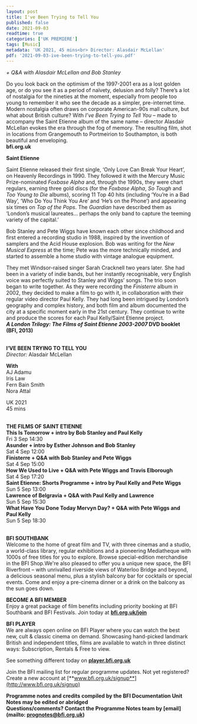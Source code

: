 ```yaml
---
layout: post
title: I've Been Trying to Tell You
published: false
date: 2021-09-03
readtime: true
categories: ['UK PREMIERE']
tags: [Music]
metadata: 'UK 2021, 45 mins<br> Director: Alasdair McLellan'
pdf: '2021-09-03-ive-been-trying-to-tell-you.pdf'
---
```


_+ Q&A with Alasdair McLellan and Bob Stanley_

Do you look back on the optimism of the 1997-2001 era as a lost golden age, or do you see it as a period of naïvety, delusion and folly? There’s a lot of nostalgia for the nineties at the moment, especially from people too young to remember it who see the decade as a simpler, pre-internet time. Modern nostalgia often draws on corporate American-90s mall culture, but what about British culture? With _I’ve Been Trying to Tell You_ – made to accompany the Saint Etienne album of the same name – director Alasdair McLellan evokes the era through the fog of memory. The resulting film, shot in locations from Grangemouth to Portmeirion to Southampton, is both beautiful and enveloping.  
**bfi.org.uk**

**Saint Etienne**

Saint Etienne released their first single, ‘Only Love Can Break Your Heart’, on Heavenly Recordings in 1990. They followed it with the Mercury Music Prize-nominated _Foxbase Alpha_ and, through the 1990s, they were chart regulars, earning three gold discs (for the _Foxbase Alpha_, _So Tough_ and _Too Young to Die_ albums), scoring 11 Top 40 hits (including ‘You’re in a Bad Way’, ‘Who Do You Think You Are’ and ‘He’s on the Phone’) and appearing six times on  _Top of the Pops_. The _Guardian_ have described them as ‘London’s musical laureates… perhaps the only band to capture the teeming variety of  the capital.’

Bob Stanley and Pete Wiggs have known each other since childhood and first entered a recording studio in 1988, inspired by the invention of samplers and the Acid House explosion. Bob was writing for the _New Musical Express_ at the time; Pete was the more technically minded, and started to assemble a home studio with vintage analogue equipment.

They met Windsor-raised singer Sarah Cracknell two years later. She had been in a variety of indie bands, but her instantly recognisable, very English voice was perfectly suited to Stanley and Wiggs’ songs. The trio soon began to write together. As they were recording the _Finisterre_ album in 2002, they decided to make a film to go with it, in collaboration with their regular video director  Paul Kelly. They had long been intrigued by London’s geography and complex history, and both film and album documented the city at a specific moment early in the 21st century. They continue to write and produce the scores for each Paul Kelly/Saint Etienne project.  
**_A London Trilogy: The Films of Saint Etienne 2003-2007_ DVD booklet (BFI, 2013)**
<br><br>


**I’VE BEEN TRYING TO TELL YOU**  
_Director:_ Alasdair McLellan

**With**  
AJ Adamu  
Iris Law  
Fern Bain Smith  
Nora Attal

UK 2021  
45 mins
<br><br>


**THE FILMS OF SAINT ETIENNE**<br>
**This Is Tomorrow + intro by Bob Stanley and Paul Kelly**<br>
Fri 3 Sep 14:30<br>
**Asunder + intro by Esther Johnson  and Bob Stanley**<br>
Sat 4 Sep 12:00<br>
**Finisterre + Q&A with Bob Stanley and  Pete Wiggs**<br>
Sat 4 Sep 15:00<br>
**How We Used to Live + Q&A with Pete Wiggs and Travis Elborough**<br>
Sat 4 Sep 17:20<br>
**Saint Etienne: Shorts Programme  + intro by Paul Kelly and Pete Wiggs**<br>
Sun 5 Sep 13:00<br>
**Lawrence of Belgravia + Q&A with Paul Kelly and Lawrence**<br>
Sun 5 Sep 15:30<br>
**What Have You Done Today Mervyn Day?  + Q&A with Pete Wiggs and Paul Kelly**<br>
Sun 5 Sep 18:30<br>
<br>

**BFI SOUTHBANK**  
Welcome to the home of great film and TV, with three cinemas and a studio, a world-class library, regular exhibitions and a pioneering Mediatheque with 1000s of free titles for you to explore. Browse special-edition merchandise in the BFI Shop.We&#39;re also pleased to offer you a unique new space, the BFI Riverfront – with unrivalled riverside views of Waterloo Bridge and beyond, a delicious seasonal menu, plus a stylish balcony bar for cocktails or special events. Come and enjoy a pre-cinema dinner or a drink on the balcony as the sun goes down.  

**BECOME A BFI MEMBER**  
Enjoy a great package of film benefits including priority booking at BFI Southbank and BFI Festivals. Join today at [**bfi.org.uk/join**](http://www.bfi.org.uk/join)  

**BFI PLAYER**  
 We are always open online on BFI Player where you can watch the best new, cult &amp; classic cinema on demand. Showcasing hand-picked landmark British and independent titles, films are available to watch in three distinct ways: Subscription, Rentals &amp; Free to view.  

See something different today on [**player.bfi.org.uk**](https://player.bfi.org.uk)  

Join the BFI mailing list for regular programme updates. Not yet registered? Create a new account at [**www.bfi.org.uk/signup**](http://www.bfi.org.uk/signup)

**Programme notes and credits compiled by the BFI Documentation Unit  
Notes may be edited or abridged  
Questions/comments? Contact the Programme Notes team by [email](mailto: prognotes@bfi.org.uk)**

<!--stackedit_data:
eyJoaXN0b3J5IjpbMTIyMDk5MjEwNF19
-->
